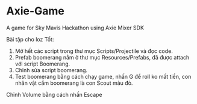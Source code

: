 # Axie-Game
 A game for Sky Mavis Hackathon using Axie Mixer SDK

Bài tập cho loz Tốt:
1. Mở hết các script trong thư mục Scripts/Projectile và đọc code.
2. Prefab boomerang nằm ở thư mục Resources/Prefabs, đã được attach với script Boomerang.
3. Chỉnh sửa script boomerang.
4. Test boomerang bằng cách chạy game, nhấn G để roll ko mất tiền, con nhân vật cầm boomerang là con Scout màu đỏ.

Chỉnh Volume bằng cách nhấn Escape
